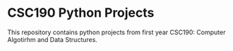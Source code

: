 # CSC190 Python Projects
This repository contains python projects from first year CSC190: Computer Algotirhm and Data Structures.

